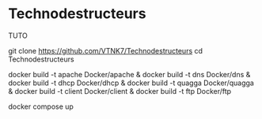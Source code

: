 # Technodestructeurs


TUTO 

git clone https://github.com/VTNK7/Technodestructeurs
cd Technodestructeurs

docker build -t apache Docker/apache &
docker build -t dns Docker/dns &
docker build -t dhcp Docker/dhcp &
docker build -t quagga Docker/quagga &
docker build -t client Docker/client &
docker build -t ftp Docker/ftp

docker compose up